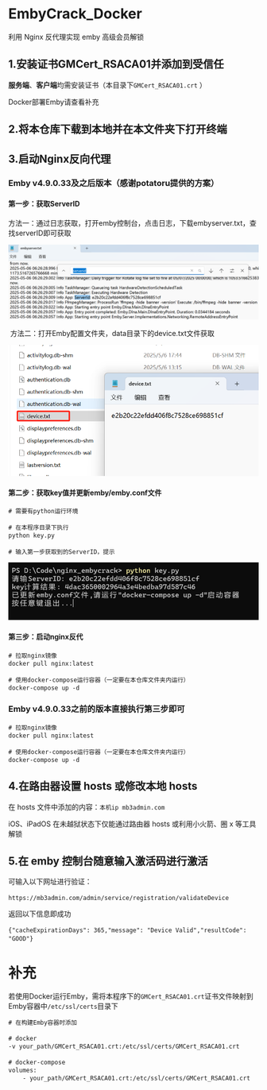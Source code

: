# EmbyCrack_Docker

利用 Nginx 反代理实现 emby 高级会员解锁



## 1.安装证书GMCert_RSACA01并添加到受信任

**服务端**、**客户端**均需安装证书（本目录下`GMCert_RSACA01.crt` ）

Docker部署Emby请查看补充




## 2.将本仓库下载到本地并在本文件夹下打开终端



## 3.启动Nginx反向代理

### Emby v4.9.0.33及之后版本（感谢potatoru提供的方案）

#### 第一步：获取ServerID

​	方法一：通过日志获取，打开emby控制台，点击日志，下载embyserver.txt，查找serverID即可获取

![image-20250506211553008](pic/681a0b86693c2.png)

​	方法二：打开Emby配置文件夹，data目录下的device.txt文件获取

![image-20250506211643363](pic/681a0bb8ca3a4.png)

#### 第二步：获取key值并更新emby/emby.conf文件

```
# 需要有python运行环境

# 在本程序目录下执行
python key.py

# 输入第一步获取到的ServerID，提示
```

![image-20250506212327851](pic/681a0d4d636cd.png)

#### 第三步：启动nginx反代

```
# 拉取nginx镜像
docker pull nginx:latest

# 使用docker-compose运行容器（一定要在本仓库文件夹内运行）
docker-compose up -d
```

### Emby v4.9.0.33之前的版本直接执行第三步即可

```
# 拉取nginx镜像
docker pull nginx:latest

# 使用docker-compose运行容器（一定要在本仓库文件夹内运行）
docker-compose up -d
```

### 

## 4.在路由器设置 hosts 或修改本地 hosts

在 hosts 文件中添加的内容：`本机ip mb3admin.com` 

iOS、iPadOS 在未越狱状态下仅能通过路由器 hosts 或利用小火箭、圈 x 等工具解锁



## 5.在 emby 控制台随意输入激活码进行激活

可输入以下网址进行验证：

`https://mb3admin.com/admin/service/registration/validateDevice`

返回以下信息即成功

`{"cacheExpirationDays": 365,"message": "Device Valid","resultCode": "GOOD"}`



# 补充

若使用Docker运行Emby，需将本程序下的`GMCert_RSACA01.crt`证书文件映射到Emby容器中`/etc/ssl/certs`目录下

```
# 在构建Emby容器时添加

# docker
-v your_path/GMCert_RSACA01.crt:/etc/ssl/certs/GMCert_RSACA01.crt

# docker-compose
volumes:
    - your_path/GMCert_RSACA01.crt:/etc/ssl/certs/GMCert_RSACA01.crt
```


